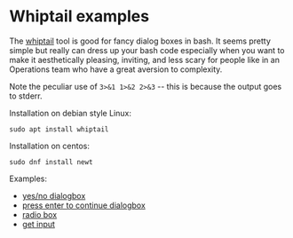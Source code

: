 # Whiptail examples

The [whiptail](https://pkgs.org/download/whiptail) tool is good for fancy dialog
boxes in bash.  It seems pretty simple but really can dress up your bash code
especially when you want to make it aesthetically pleasing, inviting, and less
scary for people like in an Operations team who have a great aversion to complexity.

Note the peculiar use of `3>&1 1>&2 2>&3` -- this is because the output goes to stderr.

Installation on debian style Linux:

```
sudo apt install whiptail
```

Installation on centos:

```
sudo dnf install newt
```

Examples:

* [yes/no dialogbox](scripts/yes-no.sh)
* [press enter to continue dialogbox](scripts/continue.sh)
* [radio box](scripts/radio.sh)
* [get input](scripts/get_input.sh)
